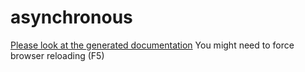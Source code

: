asynchronous
============
   [Please look at the generated documentation](http://htmlpreview.github.com/?https://github.com/henry-ch/asynchronous/blob/master/libs/asynchronous/doc/HTML/asynchronous.html)
You might need to force browser reloading (F5)
